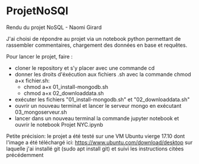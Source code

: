 # ProjetNoSQl
Rendu du projet NoSQL - Naomi Girard

J'ai choisi de répondre au projet via un notebook python permettant de rassembler commentaires, chargement des données en base et requêtes.


Pour lancer le projet, faire : 
- cloner le repository et s'y placer avec une commande cd 
- donner les droits d'éxécution aux fichiers .sh avec la commande chmod a+x fichier.sh:
  - chmod a+x 01_install-mongodb.sh
   - chmod a+x 02_downloaddata.sh
- exécuter les fichiers "01_install-mongodb.sh" et "02_downloaddata.sh"
- ouvrir un nouveau terminal et lancer le serveur mongo en exécutant 03_mongoserveur.sh
- lancer dans un nouveau terminal la commande jupyter notebook et ouvrir le notebook Projet NYC.ipynb

Petite précision: le projet a été testé sur une VM Ubuntu vierge 17.10 dont l'image a été téléchargé ici: https://www.ubuntu.com/download/desktop sur laquelle j'ai installé git (sudo apt install git) et suivi les instructions citées précédemment 

